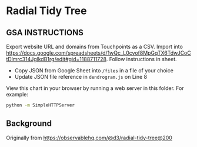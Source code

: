 # Radial Tidy Tree

## GSA INSTRUCTIONS

Export website URL and domains from Touchpoints as a CSV. Import into https://docs.google.com/spreadsheets/d/1wQc_L0cvof8MpGqTX6TdwJCoCtDlmrc314JglkdB1rg/edit#gid=1188711728. Follow instructions in sheet.

- Copy JSON from Google Sheet into `/files` in a file of your choice
- Update JSON file reference in `dendrogram.js` on Line 8

View this chart in your browser by running a web server in this folder. For
example:

```sh
python -m SimpleHTTPServer
```

## Background

Originally from https://observablehq.com/@d3/radial-tidy-tree@200